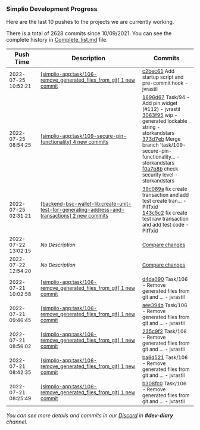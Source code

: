 
### Simplio Development Progress

Here are the last 10 pushes to the projects we are currently working.

There is a total of 2628 commits since 10/09/2021. You can see the complete history in
 [Complete_list.md](Complete_list.md) file.

| Push Time | Description | Commits |
| --- | --- | --- |
| <sub>2022-07-25 10:52:21</sub> | <sub>[[simplio-app:task/106\-remove\_generated\_files\_from\_git] 1 new commit](https://github.com/SimplioOfficial/simplio-app/commit/c2bec619ca88dc516851e74bfe5b8f6971f1891b)</sub> | <sub>[c2bec61](https://github.com/SimplioOfficial/simplio-app/commit/c2bec619ca88dc516851e74bfe5b8f6971f1891b) Add startup script and pre-commit hook - jvrastil</sub> |
| <sub>2022-07-25 08:54:25</sub> | <sub>[[simplio-app:task/109\-secure\-pin\-functionality] 4 new commits](https://github.com/SimplioOfficial/simplio-app/compare/ddca6c26d5ba...f0a7b8b720b2)</sub> | <sub>[1696d67](https://github.com/SimplioOfficial/simplio-app/commit/1696d677ef20ad9a80064b3f3b168b71d64b7acc) Task/94 - Add pin widget (#112) - jvrastil<br>[3063f95](https://github.com/SimplioOfficial/simplio-app/commit/3063f958fa6cd40fd330a13cb771d18e7121568b) wip - generated lockable string - storkandstars<br>[373d7eb](https://github.com/SimplioOfficial/simplio-app/commit/373d7ebf5afee32fe27f1483f7c49c19fab793db) Merge branch 'task/109-secure-pin-functionality... - storkandstars<br>[f0a7b8b](https://github.com/SimplioOfficial/simplio-app/commit/f0a7b8b720b265a2a6783a518e4cd767b6b06124) check security level - storkandstars</sub> |
| <sub>2022-07-25 02:31:21</sub> | <sub>[[backend-bsc-wallet-lib:create\-unit\-test\-for\-generating\-address\-and\-transactions] 2 new commits](https://github.com/SimplioOfficial/backend-bsc-wallet-lib/compare/567c017e53d2...143c5c23d8b4)</sub> | <sub>[39c089a](https://github.com/SimplioOfficial/backend-bsc-wallet-lib/commit/39c089aca74ed227cd0ae1e80dbaa287418f0c15) fix create transaction and add test create tran... - PitTxid<br>[143c5c2](https://github.com/SimplioOfficial/backend-bsc-wallet-lib/commit/143c5c23d8b4c75b7871e7ddef96c2e2510aec2b) fix create test raw transaction and add test code - PitTxid</sub> |
| <sub>2022-07-22 13:02:15</sub> | <sub>_No Description_</sub> | <sub>[Compare changes](https://github.com/SimplioOfficial/simplio-app/compare/9840decee480...eaf93fd2e804)</sub> |
| <sub>2022-07-22 12:54:20</sub> | <sub>_No Description_</sub> | <sub>[Compare changes](https://github.com/SimplioOfficial/simplio-app/compare/d4da0909f3f0...9840decee480)</sub> |
| <sub>2022-07-21 10:02:58</sub> | <sub>[[simplio-app:task/106\-remove\_generated\_files\_from\_git] 1 new commit](https://github.com/SimplioOfficial/simplio-app/commit/d4da0909f3f0f024435d249f90eb86a0daa21bfd)</sub> | <sub>[d4da090](https://github.com/SimplioOfficial/simplio-app/commit/d4da0909f3f0f024435d249f90eb86a0daa21bfd) Task/106 - Remove generated files from git and ... - jvrastil</sub> |
| <sub>2022-07-21 09:46:45</sub> | <sub>[[simplio-app:task/106\-remove\_generated\_files\_from\_git] 1 new commit](https://github.com/SimplioOfficial/simplio-app/commit/aee394b092682417056f21a4037a6f00fa64a064)</sub> | <sub>[aee394b](https://github.com/SimplioOfficial/simplio-app/commit/aee394b092682417056f21a4037a6f00fa64a064) Task/106 - Remove generated files from git and ... - jvrastil</sub> |
| <sub>2022-07-21 08:56:02</sub> | <sub>[[simplio-app:task/106\-remove\_generated\_files\_from\_git] 1 new commit](https://github.com/SimplioOfficial/simplio-app/commit/235c9f29548cb330022617c8fd265ff1ee551023)</sub> | <sub>[235c9f2](https://github.com/SimplioOfficial/simplio-app/commit/235c9f29548cb330022617c8fd265ff1ee551023) Task/106 - Remove generated files from git and ... - jvrastil</sub> |
| <sub>2022-07-21 08:42:35</sub> | <sub>[[simplio-app:task/106\-remove\_generated\_files\_from\_git] 1 new commit](https://github.com/SimplioOfficial/simplio-app/commit/ba6d5212faa02291cc488d84f8f24c3fc7ef6442)</sub> | <sub>[ba6d521](https://github.com/SimplioOfficial/simplio-app/commit/ba6d5212faa02291cc488d84f8f24c3fc7ef6442) Task/106 - Remove generated files from git and ... - jvrastil</sub> |
| <sub>2022-07-21 08:25:49</sub> | <sub>[[simplio-app:task/106\-remove\_generated\_files\_from\_git] 1 new commit](https://github.com/SimplioOfficial/simplio-app/commit/b308fc02df1e720a7c6ab0c2512848864dcc604b)</sub> | <sub>[b308fc0](https://github.com/SimplioOfficial/simplio-app/commit/b308fc02df1e720a7c6ab0c2512848864dcc604b) Task/106 - Remove generated files from git and ... - jvrastil</sub> |

_You can see more details and commits in our [Discord](https://discord.gg/aKhjuwZmdP) in **#dev-diary** channel._
